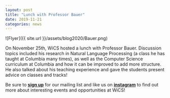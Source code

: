 ```yaml
---
layout: post
title: "Lunch with Professor Bauer"
date: 2019-11-21
categories: news
---
```


![Flyer]({{ site.url }}/assets/blog2020/Bauer.png)

On November 25th, WiCS hosted a lunch with Professor Bauer. Discussion topics included his research in Natural Language Processing (a class he has taught at Columbia many times), as well as the Computer Science curriculum at Columbia and how it can be improved to add more structure. He also talked about his teaching experience and gave the students present advice on classes and tracks!

Be sure to [**sign up**][mailinglist] for our mailing list and like us on [**instagram**][instagram] to find out more about interesting events and opportunities at WiCS! 

[mailinglist]: https://listserv.cuit.columbia.edu/scripts/wa.exe?SUBED1=WICS&A=1
[instagram]:https://www.instagram.com/columbiawics/?utm_source=ig_web_button_share_sheet&igshid=OGQ5ZDc2ODk2ZA==
